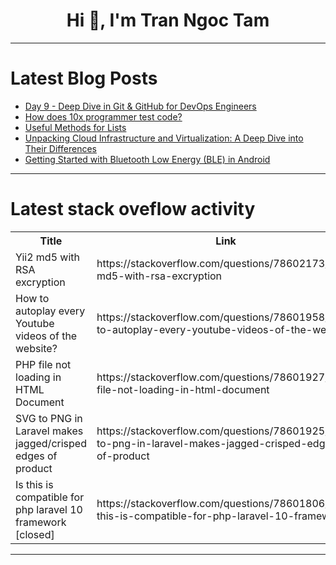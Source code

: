 <h1 align="center">Hi 👋, I'm Tran Ngoc Tam</h1>

---

# Latest Blog Posts 
<!-- BLOG-POST-LIST:START -->
- [Day 9 - Deep Dive in Git &amp; GitHub for DevOps Engineers](https://dev.to/oncloud7/day-9-deep-dive-in-git-github-for-devops-engineers-bck)
- [How does 10x programmer test code?](https://dev.to/krystofee/how-does-10x-programmer-test-code-3lc9)
- [Useful Methods for Lists](https://dev.to/paulike/useful-methods-for-lists-eol)
- [Unpacking Cloud Infrastructure and Virtualization: A Deep Dive into Their Differences](https://dev.to/liong/unpacking-cloud-infrastructure-and-virtualization-a-deep-dive-into-their-differences-e8j)
- [Getting Started with Bluetooth Low Energy &lpar;BLE&rpar; in Android](https://dev.to/nirav_panchal_e531c758f1d/getting-started-with-bluetooth-low-energy-ble-in-android-3c7f)
<!-- BLOG-POST-LIST:END -->

---

# Latest stack oveflow activity
<table>
  <tr><th>Title</th><th>Link</th></tr>
  <!-- STACKOVERFLOW:START --><tr><td>Yii2 md5 with RSA excryption</td><td>https://stackoverflow.com/questions/78602173/yii2-md5-with-rsa-excryption</td></tr><tr><td>How to autoplay every Youtube videos of the website?</td><td>https://stackoverflow.com/questions/78601958/how-to-autoplay-every-youtube-videos-of-the-website</td></tr><tr><td>PHP file not loading in HTML Document</td><td>https://stackoverflow.com/questions/78601927/php-file-not-loading-in-html-document</td></tr><tr><td>SVG to PNG in Laravel makes jagged/crisped edges of product</td><td>https://stackoverflow.com/questions/78601925/svg-to-png-in-laravel-makes-jagged-crisped-edges-of-product</td></tr><tr><td>Is this is compatible for php laravel 10 framework [closed]</td><td>https://stackoverflow.com/questions/78601806/is-this-is-compatible-for-php-laravel-10-framework</td></tr><!-- STACKOVERFLOW:END -->
</table>

---


